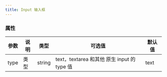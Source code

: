```yaml
---
title: Input 输入框
---
```


<script>
    export default {
        data() {
            return {
                model: "",
                model2: "",
                model3: "",
                pwd: "",
                textarea: "",
                textarea1: "",
                textarea2: "",
                modules: [
                    {
                        key: "basic",
                        title: "基础用法",
                        source:
                            `<ml-input v-model="model" placeholder="请输入内容"></ml-input>`
                    },
                    {
                        key: "disabled",
                        title: "禁用状态",
                        tips: "通过 <code>disabled</code> 属性指定是否禁用 input 组件",
                        source: `<ml-input v-model="model" placeholder="请输入内容" disabled></ml-input>`
                    },
                    {
                        key: "clearable",
                        title: "可清空",
                        tips: "使用 <code>clearable</code> 属性即可得到一个可清空的输入框",
                        source: `<ml-input 
                    v-model="model" 
                    placeholder="请输入内容" 
                    clearable>
                    </ml-input>`
                    },
                    {
                        key: "password",
                        title: "密码框",
                        tips: "使用 <code>show-password</code> 属性即可得到一个可切换显示隐藏的密码框",
                        source: `<ml-input type="password" v-model="model" show-password></ml-input>`
                    },
                    {
                        key: "textarea",
                        title: "文本域",
                        desc: "用于输入多行文本信息，通过将 type 属性的值指定为 textarea。",
                        tips: "文本域高度可通过 <code>rows</code> 属性控制",
                        source: `<ml-input 
                        type="textarea" 
                        v-model="textarea" 
                        placeholder="请输入内容"  
                        :rows="2">
                    </ml-input>`
                    }, {
                        key: "autosize",
                        title: "可自适应文本高度的文本域",
                        desc: "通过设置 <code>autosize</code> 属性可以使得文本域的高度能够根据文本内容自动进行调整，并且 <code>autosize</code> 还可以设定为一个对象，指定最小行数和最大行数。",
                        source: `<ml-input
                    type="textarea"
                    :autosize="{ minRows: 2, maxRows: 4}"
                    placeholder="请输入内容"
                    v-model="textarea2">
                    </ml-input>`
                    }
                ]
            }
        }
    }
</script>

<block title="Input 输入框" desc="通过鼠标或键盘输入字符" :modules="modules" class="input-demo">
    <template slot="basic">
        <ml-input v-model="model" placeholder="请输入内容"></ml-input>
    </template>
    <template slot="disabled">
        <ml-input v-model="model2" placeholder="请输入内容" disabled></ml-input>
    </template>
    <template slot="clearable">
        <ml-input v-model="model3" placeholder="请输入内容" clearable></ml-input>
    </template>
    <template slot="password">
        <ml-input type="password" v-model="pwd" show-password></ml-input>
    </template>
    <template slot="textarea">
        <ml-input type="textarea" v-model="textarea" placeholder="请输入内容" :rows="2"></ml-input>
    </template>
    <template slot="autosize">
        <ml-input type="textarea" :autosize="{ minRows: 2, maxRows: 4}" placeholder="请输入内容" v-model="textarea2">
        </ml-input>
    </template>
</block>

<style lang="scss">
    .input-demo .ml-input {
        width: 240px;
    }

    .input-demo .ml-textarea {
        width: 400px;
    }
</style>

### 属性

| 参数 | 说明 | 类型 | 可选值 | 默认值 |
| ---- | ---- | ------ | ------------------------------------------- | ------ |
| type | 类型 | string | text，textarea 和其他 原生 input 的 type 值 | text |